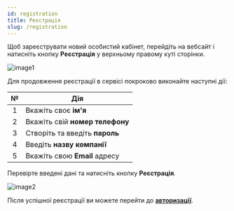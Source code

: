 ```yaml
---
id: registration
title: Реєстрація
slug: /registration
---
```


Щоб зареєструвати новий особистий кабінет, перейдіть на вебсайт і натисніть кнопку **Реєстрація** у верхньому правому куті сторінки.

![image1](/img/uk/general_registration/image1.png)

Для продовження реєстрації в сервісі покроково виконайте наступні дії:

|  №  | Дія |
| :-: | --- |
| 1 | Вкажіть своє **ім'я** |
| 2 | Вкажіть свій **номер телефону** |
| 3 | Створіть та введіть **пароль** |
| 4 | Введіть **назву компанії** |
| 5 | Вкажіть свою **Email** адресу |

Перевірте введені дані та натисніть кнопку **Реєстрація**.

![image2](/img/uk/general_registration/image2.png)

Після успішної реєстрації ви можете перейти до [**авторизації**](login.md).
